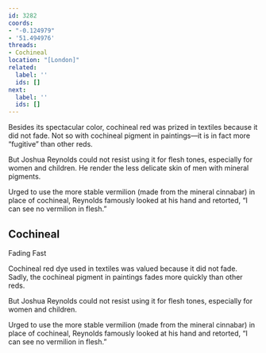 ```yaml
---
id: 3282
coords:
- "-0.124979"
- '51.494976'
threads:
- Cochineal
location: "[London]"
related:
  label: ''
  ids: []
next:
  label: ''
  ids: []
---
```


Besides its spectacular color, cochineal red was prized in textiles because it did not fade. Not so with cochineal pigment in paintings—it is in fact more “fugitive” than other reds.

But Joshua Reynolds could not resist using it for flesh tones, especially for women and children. He render the less delicate skin of men with mineral pigments.

Urged to use the more stable vermilion (made from the mineral cinnabar) in place of cochineal, Reynolds famously looked at his hand and retorted, “I can see no vermilion in flesh.”

## Cochineal

Fading Fast

Cochineal red dye used in textiles was valued because it did not fade. Sadly, the cochineal pigment in paintings fades more quickly than other reds. 

But Joshua Reynolds could not resist using it for flesh tones, especially for women and children. 

Urged to use the more stable vermilion (made from the mineral cinnabar) in place of cochineal, Reynolds famously looked at his hand and retorted, “I can see no vermilion in flesh.”

